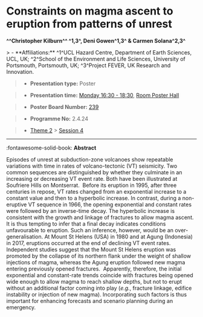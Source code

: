 # Constraints on magma ascent to eruption from patterns of unrest

**^^Christopher Kilburn^^ ^1,3^, Deni Gowen^1,3^ & Carmen Solana^2,3^**

<!-- more -->> - **Affiliations:** ^1^UCL Hazard Centre, Department of Earth Sciences, UCL, UK; ^2^School of the Environment and Life Sciences, University of Portsmouth, Portsmouth, UK; ^3^Project FEVER, UK Research and Innovation. 

> - **Presentation type:** Poster

> - **Presentation time:** [Monday 16:30 - 18:30](../sessions_comparison.md#__tabbed_1_6), [Room Poster Hall](../maps_venue.md#__tabbed_1_1)

> - **Poster Board Number:** [239](../map_poster_boards.md#monday)

> - **Programme No:** 2.4.24

> - [Theme 2](../theme2.md) > [Session 4](../sessions/session-2-4.md)

--- 

:fontawesome-solid-book: **Abstract**

Episodes of unrest at subduction-zone volcanoes show repeatable variations with time in rates of volcano-tectonic (VT) seismicity. Two common sequences are distinguished by whether they culminate in an increasing or decreasing VT event rate. Both have been illustrated at Soufriere Hills on Montserrat.  Before its eruption in 1995, after three centuries in repose, VT rates changed from an exponential increase to a constant value and then to a hyperbolic increase. In contrast, during a non-eruptive VT sequence in 1966, the opening exponential and constant rates were followed by an inverse-time decay. The hyperbolic increase is consistent with the growth and linkage of fractures to allow magma ascent. It is thus tempting to infer that a final decay indicates conditions unfavourable to eruption. Such an inference, however, would be an over-generalisation. At Mount St Helens (USA) in 1980 and at Agung (Indonesia) in 2017, eruptions occurred at the end of declining VT event rates. Independent studies suggest that the Mount St Helens eruption was promoted by the collapse of its northern flank under the weight of shallow injections of magma, whereas the Agung eruption followed new magma entering previously opened fractures.  Apparently, therefore, the initial exponential and constant-rate trends coincide with fractures being opened wide enough to allow magma to reach shallow depths, but not to erupt without an additional factor coming into play (*e.g.*, fracture linkage, edifice instability or injection of new magma). Incorporating such factors is thus important for enhancing forecasts and scenario planning during an emergency.

